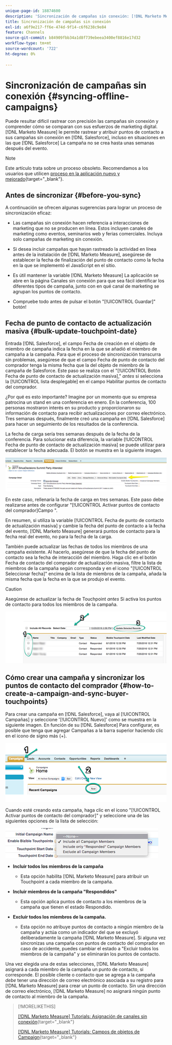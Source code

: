 ```yaml
---
unique-page-id: 18874600
description: 'Sincronización de campañas sin conexión: [!DNL Marketo Measure]'
title: Sincronización de campañas sin conexión
exl-id: a6f9e217-ff6e-474d-9f14-c6f6238c9e84
feature: Channels
source-git-commit: b84909fbb34a1d8f739ebeea3400ef8816e17d32
workflow-type: tm+mt
source-wordcount: '722'
ht-degree: 0%

---
```


# Sincronización de campañas sin conexión {#syncing-offline-campaigns}

Puede resultar difícil rastrear con precisión las campañas sin conexión y comprender cómo se comparan con sus esfuerzos de marketing digital. [!DNL Marketo Measure] le permite rastrear y atribuir puntos de contacto a sus campañas sin conexión en [!DNL Salesforce], incluso en situaciones en las que [!DNL Salesforce] La campaña no se crea hasta unas semanas después del evento.

>[!NOTE]
>
>Este artículo trata sobre un proceso obsoleto. Recomendamos a los usuarios que utilicen [proceso en la aplicación nuevo y mejorado](/help/channel-tracking-and-setup/offline-channels/custom-campaign-sync.md){target="_blank"}.

## Antes de sincronizar {#before-you-sync}

A continuación se ofrecen algunas sugerencias para lograr un proceso de sincronización eficaz:

* Las campañas sin conexión hacen referencia a interacciones de marketing que no se producen en línea. Estos incluyen canales de marketing como eventos, seminarios web y ferias comerciales. Incluya solo campañas de marketing sin conexión.
* Si desea incluir campañas que hayan rastreado la actividad en línea antes de la instalación de [!DNL Marketo Measure], asegúrese de establecer la fecha de finalización del punto de contacto como la fecha en la que se implementó el JavaScript en el sitio.
* Es útil mantener la variable [!DNL Marketo Measure] La aplicación se abre en la página Canales sin conexión para que sea fácil identificar los diferentes tipos de campaña, junto con en qué canal de marketing se agrupan los puntos de contacto.

* Compruebe todo antes de pulsar el botón &quot;[!UICONTROL Guardar]&quot; botón!

## Fecha de punto de contacto de actualización masiva {#bulk-update-touchpoint-date}

Entrada [!DNL Salesforce], el campo Fecha de creación en el objeto de miembro de campaña indica la fecha en la que se añadió el miembro de campaña a la campaña. Para que el proceso de sincronización transcurra sin problemas, asegúrese de que el campo Fecha de punto de contacto del comprador tenga la misma fecha que la del objeto de miembro de la campaña de Salesforce. Este paso se realiza con el &quot;[!UICONTROL Botón Fecha de punto de contacto de actualización masiva],&quot; _antes_ si selecciona la [!UICONTROL lista desplegable] en el campo Habilitar puntos de contacto del comprador.

¿Por qué es esto importante? Imagine por un momento que su empresa patrocina un stand en una conferencia en enero. En la conferencia, 100 personas mostraron interés en su producto y proporcionaron su información de contacto para recibir actualizaciones por correo electrónico. Tres semanas después, finalmente creó una campaña en [!DNL Salesforce] para hacer un seguimiento de los resultados de la conferencia.

La fecha de carga sería tres semanas después de la fecha de la conferencia. Para solucionar esta diferencia, la variable [!UICONTROL Fecha de punto de contacto de actualización masiva] se puede utilizar para establecer la fecha adecuada. El botón se muestra en la siguiente imagen.

![](assets/1-3.png)

En este caso, rellenaría la fecha de carga en tres semanas. Este paso debe realizarse antes de configurar &quot;[!UICONTROL Activar puntos de contacto del comprador]Campo &quot;.

En resumen, si utiliza la variable [!UICONTROL Fecha de punto de contacto de actualización masiva] y cambie la fecha del punto de contacto a la fecha del evento, [!DNL Marketo Measure] generará puntos de contacto para la fecha real del evento, no para la fecha de la carga.

También puede actualizar las fechas de todos los miembros de una campaña existente. Al hacerlo, asegúrese de que la fecha del punto de contacto sea la fecha de interacción del miembro. Haga clic en el botón Fecha de contacto del comprador de actualización masiva, filtre la lista de miembros de la campaña según corresponda y en el icono &quot;[!UICONTROL Seleccionar fecha]&quot; encima de la lista de miembros de la campaña, añada la misma fecha que la fecha en la que se produjo el evento.

>[!CAUTION]
>
>Asegúrese de actualizar la fecha de Touchpoint _antes_ Si activa los puntos de contacto para todos los miembros de la campaña.

![](assets/2-3.png)

## Cómo crear una campaña y sincronizar los puntos de contacto del comprador {#how-to-create-a-campaign-and-sync-buyer-touchpoints}

Para crear una campaña en [!DNL Salesforce], vaya al [!UICONTROL Campañas] y seleccione &#39;[!UICONTROL Nuevo]&#39; como se muestra en la siguiente imagen. En función de su [!DNL Salesforce] Para configurar, es posible que tenga que agregar Campañas a la barra superior haciendo clic en el icono de signo más (+).

![](assets/3-3.png)

Cuando esté creando esta campaña, haga clic en el icono &quot;[!UICONTROL Activar puntos de contacto del comprador]&quot; y seleccione una de las siguientes opciones de la lista de selección:

![](assets/4-3.png)

* **Incluir todos los miembros de la campaña**
   * Esta opción habilita [!DNL Marketo Measure] para atribuir un Touchpoint a cada miembro de la campaña.

* **Incluir miembros de la campaña &quot;Respondidos&quot;**
   * Esta opción aplica puntos de contacto a los miembros de la campaña que tienen el estado Respondido.

* **Excluir todos los miembros de la campaña.**
   * Esta opción no atribuye puntos de contacto a ningún miembro de la campaña y actúa como un indicador del que se excluyó deliberadamente la campaña [!DNL Marketo Measure]. Si alguna vez sincronizas una campaña con puntos de contacto del comprador en caso de accidente, puedes cambiar el estado a &quot;Excluir todos los miembros de la campaña&quot; y se eliminarán los puntos de contacto.

Una vez elegida una de estas selecciones, [!DNL Marketo Measure] asignará a cada miembro de la campaña un punto de contacto, si corresponde. El posible cliente o contacto que se agrega a la campaña _debe_ tener una dirección de correo electrónico asociada a su registro para [!DNL Marketo Measure] para crear un punto de contacto. Sin una dirección de correo electrónico, [!DNL Marketo Measure] no asignará ningún punto de contacto al miembro de la campaña.

>[!MORELIKETHIS]
>
>[[!DNL Marketo Measure] Tutorials: Asignación de canales sin conexión](https://experienceleague.adobe.com/en/docs/marketo-measure-learn/tutorials/onboarding/marketo-measure-salesforce/mapping-offline-channels){target="_blank"}
>
>[[!DNL Marketo Measure] Tutorials: Campos de objetos de Campaign](https://experienceleague.adobe.com/en/docs/marketo-measure-learn/tutorials/onboarding/marketo-measure-salesforce/campaign-object-fields){target="_blank"}

